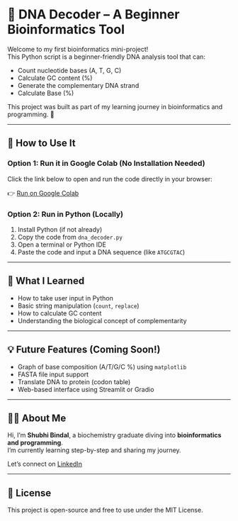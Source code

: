 
# 🧬 DNA Decoder – A Beginner Bioinformatics Tool

Welcome to my first bioinformatics mini-project!  
This Python script is a beginner-friendly DNA analysis tool that can:

- Count nucleotide bases (A, T, G, C)
- Calculate GC content (%)
- Generate the complementary DNA strand
- Calculate Base (%)

This project was built as part of my learning journey in bioinformatics and programming. 🚀

---

## 📂 How to Use It

### Option 1: Run it in Google Colab (No Installation Needed)
Click the link below to open and run the code directly in your browser:

👉 [Run on Google Colab](https://colab.research.google.com/drive/11ZoaK5rcPj3-L1w39kKmcpaLwPHDYeOf?usp=sharing) 


### Option 2: Run in Python (Locally)
1. Install Python (if not already)
2. Copy the code from `dna_decoder.py`
3. Open a terminal or Python IDE
4. Paste the code and input a DNA sequence (like `ATGCGTAC`)

---


## 📘 What I Learned

- How to take user input in Python
- Basic string manipulation (`count`, `replace`)
- How to calculate GC content
- Understanding the biological concept of complementarity

---

## 💡 Future Features (Coming Soon!)

- Graph of base composition (A/T/G/C %) using `matplotlib`
- FASTA file input support
- Translate DNA to protein (codon table)
- Web-based interface using Streamlit or Gradio

---

## 🙋‍♀️ About Me

Hi, I’m **Shubhi Bindal**, a biochemistry graduate diving into **bioinformatics and programming**.  
I’m currently learning step-by-step and sharing my journey.

Let’s connect on [LinkedIn](www.linkedin.com/in/shubhi-bindal-4997b1116) 

---

## 📜 License

This project is open-source and free to use under the MIT License.



